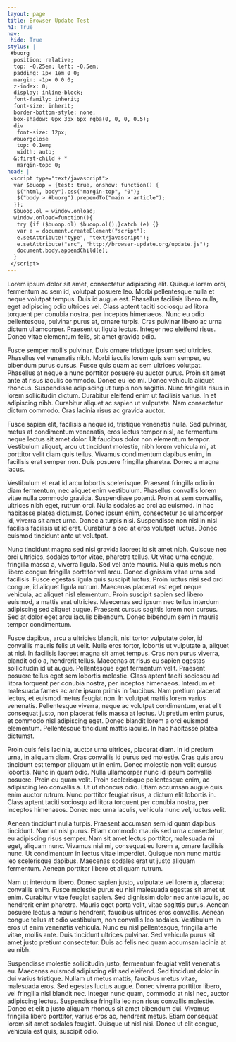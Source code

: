 ```yaml
---
layout: page
title: Browser Update Test
h1: True
nav:
 hide: True
stylus: |
 #buorg
  position: relative;
  top: -0.25em; left: -0.5em;
  padding: 1px 1em 0 0;
  margin: -1px 0 0 0;
  z-index: 0;
  display: inline-block;
  font-family: inherit;
  font-size: inherit;
  border-bottom-style: none;
  box-shadow: 0px 3px 6px rgba(0, 0, 0, 0.5);
  div
   font-size: 12px;
  #buorgclose
   top: 0.1em;
   width: auto;
  &:first-child + *
   margin-top: 0;
head: |
 <script type="text/javascript"> 
  var $buoop = {test: true, onshow: function() {
   $("html, body").css("margin-top", "0");
   $("body > #buorg").prependTo("main > article");
  }};
  $buoop.ol = window.onload; 
  window.onload=function(){ 
   try {if ($buoop.ol) $buoop.ol();}catch (e) {} 
   var e = document.createElement("script"); 
   e.setAttribute("type", "text/javascript"); 
   e.setAttribute("src", "http://browser-update.org/update.js"); 
   document.body.appendChild(e); 
  } 
 </script> 
---
```


Lorem ipsum dolor sit amet, consectetur adipiscing elit. Quisque lorem
orci, fermentum ac sem id, volutpat posuere leo. Morbi pellentesque nulla
et neque volutpat tempus. Duis id augue est. Phasellus facilisis libero
nulla, eget adipiscing odio ultrices vel. Class aptent taciti sociosqu ad
litora torquent per conubia nostra, per inceptos himenaeos. Nunc eu odio
pellentesque, pulvinar purus at, ornare turpis. Cras pulvinar libero ac
urna dictum ullamcorper. Praesent ut ligula lectus. Integer nec eleifend
risus. Donec vitae elementum felis, sit amet gravida odio.

Fusce semper mollis pulvinar. Duis ornare tristique ipsum sed ultricies.
Phasellus vel venenatis nibh. Morbi iaculis lorem quis sem semper, eu
bibendum purus cursus. Fusce quis quam ac sem ultrices volutpat. Phasellus
at neque a nunc porttitor posuere eu auctor purus. Proin sit amet ante at
risus iaculis commodo. Donec eu leo mi. Donec vehicula aliquet rhoncus.
Suspendisse adipiscing ut turpis non sagittis. Nunc fringilla risus in
lorem sollicitudin dictum. Curabitur eleifend enim ut facilisis varius. In
et adipiscing nibh. Curabitur aliquet ac sapien ut vulputate. Nam
consectetur dictum commodo. Cras lacinia risus ac gravida auctor.

Fusce sapien elit, facilisis a neque id, tristique venenatis nulla. Sed
pulvinar, metus at condimentum venenatis, eros lectus tempor nisl, ac
fermentum neque lectus sit amet dolor. Ut faucibus dolor non elementum
tempor. Vestibulum aliquet, arcu ut tincidunt molestie, nibh lorem vehicula
mi, at porttitor velit diam quis tellus. Vivamus condimentum dapibus enim,
in facilisis erat semper non. Duis posuere fringilla pharetra. Donec a
magna lacus.

Vestibulum et erat id arcu lobortis scelerisque. Praesent fringilla odio in
diam fermentum, nec aliquet enim vestibulum. Phasellus convallis lorem
vitae nulla commodo gravida. Suspendisse potenti. Proin at sem convallis,
ultrices nibh eget, rutrum orci. Nulla sodales ac orci ac euismod. In hac
habitasse platea dictumst. Donec ipsum enim, consectetur ac ullamcorper id,
viverra sit amet urna. Donec a turpis nisi. Suspendisse non nisl in nisl
facilisis facilisis ut id erat. Curabitur a orci at eros volutpat luctus.
Donec euismod tincidunt ante ut volutpat.

Nunc tincidunt magna sed nisi gravida laoreet id sit amet nibh. Quisque nec
orci ultricies, sodales tortor vitae, pharetra tellus. Ut vitae urna
congue, fringilla massa a, viverra ligula. Sed vel ante mauris. Nulla quis
metus non libero congue fringilla porttitor vel arcu. Donec dignissim vitae
urna sed facilisis. Fusce egestas ligula quis suscipit luctus. Proin luctus
nisi sed orci congue, id aliquet ligula rutrum. Maecenas placerat est eget
neque vehicula, ac aliquet nisl elementum. Proin suscipit sapien sed libero
euismod, a mattis erat ultricies. Maecenas sed ipsum nec tellus interdum
adipiscing sed aliquet augue. Praesent cursus sagittis lorem non cursus.
Sed at dolor eget arcu iaculis bibendum. Donec bibendum sem in mauris
tempor condimentum.

Fusce dapibus, arcu a ultricies blandit, nisl tortor vulputate dolor, id
convallis mauris felis ut velit. Nulla eros tortor, lobortis ut vulputate
a, aliquet at nisl. In facilisis laoreet magna sit amet tempus. Cras non
purus viverra, blandit odio a, hendrerit tellus. Maecenas at risus eu
sapien egestas sollicitudin id ut augue. Pellentesque eget fermentum velit.
Praesent posuere tellus eget sem lobortis molestie. Class aptent taciti
sociosqu ad litora torquent per conubia nostra, per inceptos himenaeos.
Interdum et malesuada fames ac ante ipsum primis in faucibus. Nam pretium
placerat lectus, et euismod metus feugiat non. In volutpat mattis lorem
varius venenatis. Pellentesque viverra, neque ac volutpat condimentum, erat
elit consequat justo, non placerat felis massa at lectus. Ut pretium enim
purus, et commodo nisl adipiscing eget. Donec blandit lorem a orci euismod
elementum. Pellentesque tincidunt mattis iaculis. In hac habitasse platea
dictumst.

Proin quis felis lacinia, auctor urna ultrices, placerat diam. In id
pretium urna, in aliquam diam. Cras convallis id purus sed molestie. Cras
quis arcu tincidunt est tempor aliquam ut in enim. Donec molestie non velit
cursus lobortis. Nunc in quam odio. Nulla ullamcorper nunc id ipsum
convallis posuere. Proin eu quam velit. Proin scelerisque pellentesque
enim, ac adipiscing leo convallis a. Ut ut rhoncus odio. Etiam accumsan
augue quis enim auctor rutrum. Nunc porttitor feugiat risus, a dictum elit
lobortis in. Class aptent taciti sociosqu ad litora torquent per conubia
nostra, per inceptos himenaeos. Donec nec urna iaculis, vehicula nunc vel,
luctus velit.

Aenean tincidunt nulla turpis. Praesent accumsan sem id quam dapibus
tincidunt. Nam ut nisl purus. Etiam commodo mauris sed urna consectetur, eu
adipiscing risus semper. Nam sit amet lectus porttitor, malesuada mi eget,
aliquam nunc. Vivamus nisi mi, consequat eu lorem a, ornare facilisis nunc.
Ut condimentum in lectus vitae imperdiet. Quisque non nunc mattis leo
scelerisque dapibus. Maecenas sodales erat ut justo aliquam fermentum.
Aenean porttitor libero et aliquam rutrum.

Nam ut interdum libero. Donec sapien justo, vulputate vel lorem a, placerat
convallis enim. Fusce molestie purus eu nisl malesuada egestas sit amet ut
enim. Curabitur vitae feugiat sapien. Sed dignissim dolor nec ante iaculis,
ac hendrerit enim pharetra. Mauris eget porta velit, vitae sagittis purus.
Aenean posuere lectus a mauris hendrerit, faucibus ultrices eros convallis.
Aenean congue tellus at odio vestibulum, non convallis leo sodales.
Vestibulum in eros ut enim venenatis vehicula. Nunc eu nisl pellentesque,
fringilla ante vitae, mollis ante. Duis tincidunt ultrices pulvinar. Sed
vehicula purus sit amet justo pretium consectetur. Duis ac felis nec quam
accumsan lacinia at eu nibh.

Suspendisse molestie sollicitudin justo, fermentum feugiat velit venenatis
eu. Maecenas euismod adipiscing elit sed eleifend. Sed tincidunt dolor in
dui varius tristique. Nullam ut metus mattis, faucibus metus vitae,
malesuada eros. Sed egestas luctus augue. Donec viverra porttitor libero,
vel fringilla nisl blandit nec. Integer nunc quam, commodo at nisl nec,
auctor adipiscing lectus. Suspendisse fringilla leo non risus convallis
molestie. Donec et elit a justo aliquam rhoncus sit amet bibendum dui.
Vivamus fringilla libero porttitor, varius eros ac, hendrerit metus. Etiam
consequat lorem sit amet sodales feugiat. Quisque ut nisl nisi. Donec ut
elit congue, vehicula est quis, suscipit odio.
